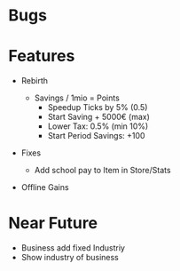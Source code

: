 # Bugs

# Features
   
- Rebirth
    - Savings / 1mio = Points
        - Speedup Ticks by 5% (0.5)
        - Start Saving + 5000€ (max) 
        - Lower Tax: 0.5% (min 10%)
        - Start Period Savings: +100

- Fixes
    - Add school pay to Item in Store/Stats
    
- Offline Gains

# Near Future
- Business add fixed Industriy
- Show industry of business